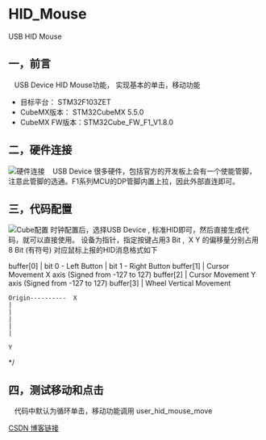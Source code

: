 # HID_Mouse
USB HID Mouse
## 一，前言
   USB Device HID Mouse功能， 实现基本的单击，移动功能
   
* 目标平台： STM32F103ZET
* CubeMX版本： STM32CubeMX 5.5.0
* CubeMX FW版本：STM32Cube_FW_F1_V1.8.0
## 二，硬件连接
   ![硬件连接](https://img-blog.csdnimg.cn/20200129151108803.png?x-oss-process=image/watermark,type_ZmFuZ3poZW5naGVpdGk,shadow_10,text_aHR0cHM6Ly9ibG9nLmNzZG4ubmV0L211c2ljYWxzcGFjZQ==,size_16,color_FFFFFF,t_70) 
   USB Device 很多硬件，包括官方的开发板上会有一个使能管脚，注意此管脚的选通。F1系列MCU的DP管脚内置上拉，因此外部直连即可。
## 三，代码配置
   ![Cube配置](https://img-blog.csdnimg.cn/20200129151557224.png?x-oss-process=image/watermark,type_ZmFuZ3poZW5naGVpdGk,shadow_10,text_aHR0cHM6Ly9ibG9nLmNzZG4ubmV0L211c2ljYWxzcGFjZQ==,size_16,color_FFFFFF,t_70)
   时钟配置后，选择USB Device , 标准HID即可，然后直接生成代码，就可以直接使用。
   设备为指针，指定按键占用3 Bit ,  X Y 的偏移量分别占用 8 Bit (有符号)
   对应鼠标上报的HID消息格式如下

   buffer[0]  |  bit 0 - Left  Button
              |  bit 1 - Right Button
   buffer[1]  |  Cursor Movement X axis (Signed from -127 to 127)
   buffer[2]  |  Cursor Movement Y axis (Signed from -127 to 127)
   buffer[3]  |  Wheel Vertical Movement
  
    Origin----------  X 
	|
	|
	|
	|
	|
	
	Y
 */
## 四，测试移动和点击
   代码中默认为循环单击，移动功能调用
user_hid_mouse_move

[CSDN 博客链接](https://blog.csdn.net/musicalspace/article/details/104107035) 
